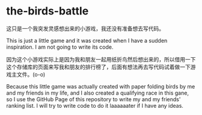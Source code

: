 # the-birds-battle
这只是一个我突发灵感想出来的小游戏，我还没有准备想去写代码。

This is just a little game and it was created when I have a sudden inspiration. I am not going to write its code.


因为这个小游戏实际上是因为我和朋友一起用纸折鸟然后想出来的，所以借用一下这个存储库的页面来写我和朋友的排行榜了，后面有想法再去写代码试着做一下游戏主文件。(o-o)

Because this little game was actually created with paper folding birds by me and my friends in my life, and I also created a qualifying race in this gane, so I use the GitHub Page of this repository to write my and my friends' ranking list. I will try to write code to do it laaaaaater if I have any ideas.
